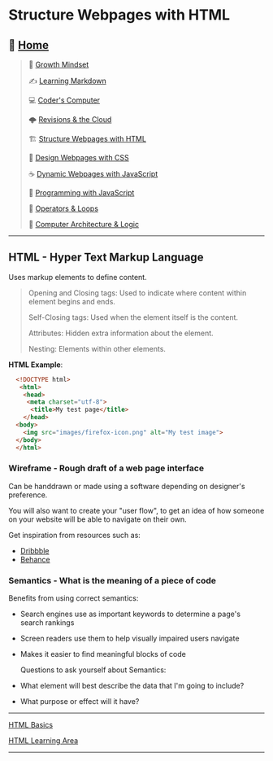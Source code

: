 # Structure Webpages with HTML

## 🏡 [**Home**](https://mistidinzy.github.io/ReadingNotes/)

> 💭 [Growth Mindset](growthmindset.md)
>
> ✍️ [Learning Markdown](learningmarkdown.md)
>
> 💻 [Coder's Computer](coderscomputer.md)
>
> 🌩️ [Revisions & the Cloud](revisionscloud.md)
>
> 🏗️ [Structure Webpages with HTML](structure.md)
>
> 🎨 [Design Webpages with CSS](designcss.md)
>
> ☕ [Dynamic Webpages with JavaScript](dynamicjava.md)
>
> 🌵 [Programming with JavaScript](programjs.md)
>
> 🤖 [Operators & Loops](operloops.md)
>
> 🧮 [Computer Architecture & Logic](comparchlogic.md)

_____

## HTML - Hyper Text Markup Language

  Uses markup elements to define content.
   > Opening and Closing tags: Used to indicate where content within element begins and ends.
   >
   > Self-Closing tags: Used when the element itself is the content.
   >
   > Attributes: Hidden extra information about the element.
   >
   > Nesting: Elements within other elements.

**HTML Example**:

  ``` html
    <!DOCTYPE html>
     <html>
      <head>
       <meta charset="utf-8">
        <title>My test page</title>
      </head>
    <body>
      <img src="images/firefox-icon.png" alt="My test image">
    </body>
    </html>
  ```

### Wireframe - Rough draft of a web page interface
  
  Can be handdrawn or made using a software depending on designer's preference.
  
  You will also want to create your "user flow",  to get an idea of how someone on your website will   be able to navigate on their own.
  
  Get inspiration from resources such as:

* [Dribbble](https://dribbble.com/)
* [Behance](https://www.behance.net/)

### Semantics - What is the **meaning** of a piece of code  

   Benefits from using correct semantics:

* Search engines use as important keywords to determine a page's search rankings
* Screen readers use them to help visually impaired users navigate
* Makes it easier to find meaningful blocks of code
  
  Questions to ask yourself about Semantics:

* What element will best describe the data that I'm going to include?
* What purpose or effect will it have?

_____

[HTML Basics](https://mzl.la/36R0pO0)

[HTML Learning Area](https://developer.mozilla.org/en-US/docs/Learn/HTML)

_____
